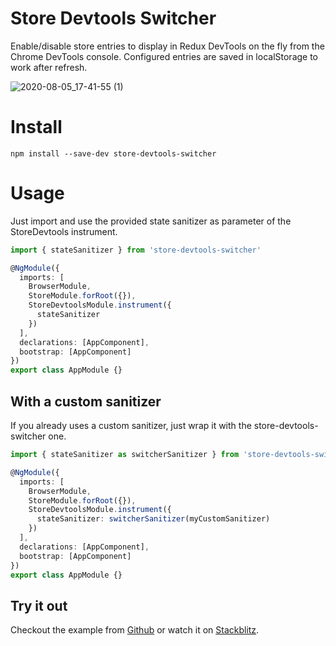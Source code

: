Store Devtools Switcher
==============

Enable/disable store entries to display in Redux DevTools on the fly from the Chrome DevTools console.
Configured entries are saved in localStorage to work after refresh.

![2020-08-05_17-41-55 (1)](https://user-images.githubusercontent.com/1006426/89434006-4fcf7c80-d743-11ea-94eb-56057fcd2f93.gif)

# Install
```shell
npm install --save-dev store-devtools-switcher 
```

# Usage
Just import and use the provided state sanitizer as parameter of the StoreDevtools instrument.
````ts
import { stateSanitizer } from 'store-devtools-switcher'

@NgModule({
  imports: [
    BrowserModule,
    StoreModule.forRoot({}),
    StoreDevtoolsModule.instrument({
      stateSanitizer
    })
  ],
  declarations: [AppComponent],
  bootstrap: [AppComponent]
})
export class AppModule {}
````

## With a custom sanitizer
If you already uses a custom sanitizer, just wrap it with the store-devtools-switcher one.
````ts
import { stateSanitizer as switcherSanitizer } from 'store-devtools-switcher'

@NgModule({
  imports: [
    BrowserModule,
    StoreModule.forRoot({}),
    StoreDevtoolsModule.instrument({
      stateSanitizer: switcherSanitizer(myCustomSanitizer)
    })
  ],
  declarations: [AppComponent],
  bootstrap: [AppComponent]
})
export class AppModule {}
````

## Try it out
Checkout the example from [Github](https://github.com/yannickglt/store-devtools-switcher/tree/example) or watch it on [Stackblitz](https://stackblitz.com/github/yannickglt/store-devtools-switcher/tree/example).